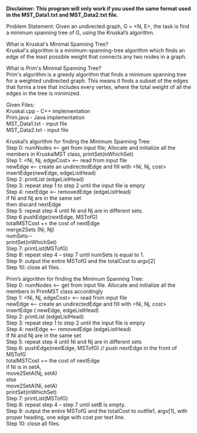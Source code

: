 **Disclaimer:
This program will only work if you used the same format used in the MST_Data1.txt and MST_Data2.txt file.**  

Problem Statement: Given an undirected graph, G = <N, E>, the task is find a minimum spanning tree of G, using the Kruskal’s algorithm.  

What is Kruskal's Minimal Spanning Tree?  
Kruskal's algorithm is a minimum-spanning-tree algorithm which finds an edge of the least possible weight that connects any two nodes in a graph.  

What is Prim's Minimal Spanning Tree?  
 Prim's algorithm is a greedy algorithm that finds a minimum spanning tree for a weighted undirected graph. This means it finds a subset of the edges that forms a tree that includes every vertex, where the total weight of all the edges in the tree is minimized.  

Given Files:  
Kruskal.cpp - C++ implementation  
Prim.java - Java implementation  
MST_Data1.txt - input file  
MST_Data2.txt - input file  

Kruskal’s algorithm for finding the Minimum Spanning Tree:  
Step 0: numNodes <-- get from input file; Allocate and initialize all the members in KruskalMST class, printSet(inWhichSet)  
Step 1: <Ni, Nj, edgeCost> <-- read from input file  
newEdge <-- create an undirectedEdge and fill with <Ni, Nj, cost>  
insertEdge(newEdge, edgeListHead)  
Step 2: printList (edgeListHead)  
Step 3: repeat step 1 to step 2 until the input file is empty  
Step 4: nextEdge <-- removedEdge (edgeListHead)  
if Ni and Nj are in the same set  
     then discard nextEdge  
Step 5: repeat step  4 until Ni and Nj are in different sets.  
Step 6 pushEdge(nextEdge, MSTofG)  
           totalMSTCost += the cost of nextEdge  
           merge2Sets (Ni, Nj)  
           numSets--  
           printSet(inWhichSet)  
Step 7: printList(MSTofG)  
Step 8: repeat step 4 – step 7 until numSets is equal to 1.  
Step 9: output the entire MSTofG and the totalCost to argv[2]  
Step 10: close all files.  


Prim’s algorithm for finding the Minimum Spanning Tree:  
Step 0:  numNodes <-- get from input file. Allocate and initialize all the members in PrimMST class accordingly  
Step 1: <Ni, Nj, edgeCost> <-- read from input file  
     newEdge <-- create an undirectedEdge and fill with <Ni, Nj, cost>   
     insertEdge ( newEdge, edgeListHead)  		  
Step 2: printList (edgeListHead)  
Step 3: repeat step 1 to step 2 until the input file is empty  
Step 4: nextEdge <-- removedEdge (edgeListHead)  
     If Ni and Nj are in the same set  
Step 5: repeat step 4 until Ni  and Nj are in different sets  
Step 6: pushEdge(nextEdge, MSTofG) // push nextEdge in the front of MSTofG  
     totalMSTCost += the cost of nextEdge  
     if Ni is in setA,  
          move2SetA(Nj, setA)  
     else  
          move2SetA(Ni, setA)  
          printSet(inWhichSet)  
Step 7: printList(MSTofG)  
Step 8: repeat step 4 – step 7 until setB is empty.  
Step 9: output the entire MSTofG and the totalCost to outfile1, argv[1], with proper heading,  one edge with cost per text line.  
Step 10: close all files.  
